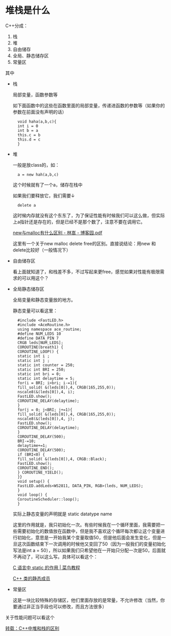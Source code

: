 # 堆栈是什么

C++分成：

1. 栈
2. 堆
3. 自由储存
4. 全局、静态储存区
5. 常量区

其中

- 栈

    局部变量，函数参数等

    如下面函数中的这些在函数里面的局部变量，传递进函数的参数等（如果你的参数在前面没有声明的话）

        void haha(a,b,c){
        int i = 0
        int b = a
        this.c = b
        this.d = c
        }

- 堆

    一般是放class的，如：

        a = new hah(a,b,c)

    这个时候就有了一个a，储存在栈中

    如果我们要释放它，我们需要↓

        delete a
        

    这时候内存就没有这个东东了，为了保证性能有时候我们可以这么做，但实际上a指针还是存在的，但是已经不是那个数了，注意不要在调用它。

    [new与malloc有什么区别 - 林嵩 - 博客园.pdf](Untitled/newmalloc_-__-_.pdf)

    这里有一个关于new malloc delete free的区别。直接说结论：用new 和 delete比较好（一般情况下）

- 自由储存区

    看上面就知道了，和栈差不多，不过写起来更free，感觉如果对性能有极限需求的可以用这个？

- 全局静态储存区

    全局变量和静态变量放的地方。

    静态变量可以看这里：

        #include <FastLED.h>
        #include <AceRoutine.h>
        using namespace ace_routine;
        #define NUM_LEDS 10
        #define DATA_PIN 7
        CRGB leds[NUM_LEDS];
        COROUTINE(breath1) {
        COROUTINE_LOOP() {
        static int i ;
        static int j ;
        static int counter = 250;
        static int BRI = 250;
        static int bri = 0;
        static int delaytime = 5;
        for(i = BRI; i>bri; i-=1){
        fill_solid( &(leds[0]),4, CRGB(165,255,0));
        nscale8(&(leds[0]),4, i);
        FastLED.show();
        COROUTINE_DELAY(delaytime);
        }
        for(j = 0; j<BRI; j+=1){
        fill_solid( &(leds[0]),4, CRGB(165,255,0));
        nscale8(&(leds[0]),4, j);
        FastLED.show();
        COROUTINE_DELAY(delaytime);
        }
        COROUTINE_DELAY(500);
        BRI-=10;
        delaytime+=1;
        COROUTINE_DELAY(500);
        if (BRI<0) {
        fill_solid( &(leds[0]),4, CRGB::Black);
        FastLED.show();
        COROUTINE_END();
        } COROUTINE_YIELD();
        }}
        void setup() {
        FastLED.addLeds<WS2811, DATA_PIN, RGB>(leds, NUM_LEDS);
        }
        void loop() {
        CoroutineScheduler::loop();
        }

    实际上静态变量的声明就是 static datatype name

    这里的作用就是，我只初始化一次。有些时候我在一个循环里面，我需要把一些需要初始化的数值放在函数中，但是我不喜欢这个循环每次都让这个变量进行初始化，意思是一开始我某个变量取值50，但是他后面会发生变化，但是一旦这次函数结束下一次调用的时候他又变回了50（因为一般我们的变量初始化写法是int a = 50），所以如果我们只希望他在一开始只分配一次是50，后面就不再动了，可以这么写。具体可以看这个：

    [C 语言中 static 的作用 | 菜鸟教程](https://www.runoob.com/w3cnote/c-static-effect.html)

    [C++ 类的静态成员](https://www.runoob.com/cplusplus/cpp-static-members.html)

- 常量区

    这是一块比较特殊的存储区，他们里面存放的是常量，不允许修改（当然，你要通过非正当手段也可以修改，而且方法很多）

关于性能问题可以看这个

[转载：C++中堆和栈的区别](https://www.cnblogs.com/liuxiaoyang/p/8110069.html)